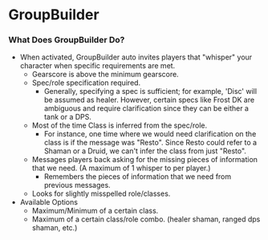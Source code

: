 # GroupBuilder

### What Does GroupBuilder Do?
- When activated, GroupBuilder auto invites players that "whisper" your character when specific requirements are met.
  - Gearscore is above the minimum gearscore.
  - Spec/role specification required.
      - Generally, specifying a spec is sufficient; for example, 'Disc' will be assumed as healer. However, certain specs like Frost DK are ambiguous and require clarification since they can be either a tank or a DPS.
  - Most of the time Class is inferred from the spec/role.
    - For instance, one time where we would need clarification on the class is if the message was "Resto". Since Resto could refer to a Shaman or a Druid, we can't infer the class from just "Resto".
  - Messages players back asking for the missing pieces of information that we need. (A maximum of 1 whisper to per player.)
      - Remembers the pieces of information that we need from previous messages.
  - Looks for slightly misspelled role/classes.
- Available Options
  - Maximum/Minimum of a certain class.
  - Maximum of a certain class/role combo. (healer shaman, ranged dps shaman, etc.)
